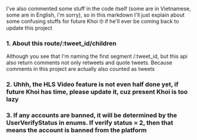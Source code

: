 I've also commented some stuff in the code itself (some are in Vietnamese, some are in English, i'm sorry), so in this markdown I'll just explain about some confusing stuffs for future Khoi 🤓 if he'll ever be coming back to update this project

### 1\. About this route/:tweet_id/children

Although you see that I'm naming the first segment /:tweet_id, but this api also return comments not only retweets and quote tweets. Because comments in this project are actually also counted as tweets

### 2\. Uhhh, the HLS Video feature is not even half done yet, if future Khoi has time, please update it, cuz present Khoi is too lazy

### 3\. If any accounts are banned, it will be determined by the UserVerifyStatus in enums. If verify status = 2, then that means the account is banned from the platform
